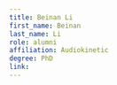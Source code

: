 ```yaml
---
title: Beinan Li
first_name: Beinan
last_name: Li
role: alumni
affiliation: Audiokinetic
degree: PhD
link:
---
```

